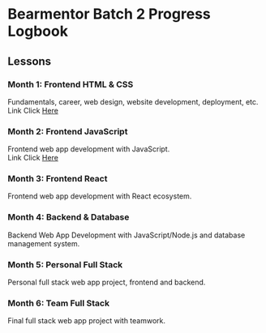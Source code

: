 # Bearmentor Batch 2 Progress Logbook

## Lessons
### Month 1: Frontend HTML & CSS
Fundamentals, career, web design, website development, deployment, etc.<br>
Link Click [Here](https://github.com/navi-0115/bearmentor-logbook-navi/tree/main/month-1)

### Month 2: Frontend JavaScript
Frontend web app development with JavaScript.<br>
Link Click [Here](https://github.com/navi-0115/bearmentor-logbook-navi/tree/main/month-2)

### Month 3: Frontend React
Frontend web app development with React ecosystem.

### Month 4: Backend & Database
Backend Web App Development with JavaScript/Node.js and database management system.

### Month 5: Personal Full Stack
Personal full stack web app project, frontend and backend.

### Month 6: Team Full Stack
Final full stack web app project with teamwork.